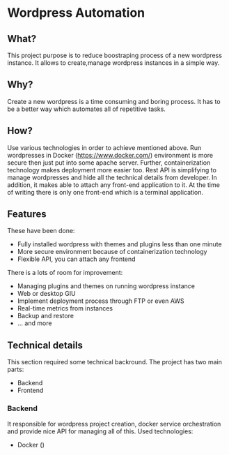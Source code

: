 # Wordpress Automation

## What?

This project purpose is to reduce boostraping process of a new wordpress instance. It allows to create,manage wordpress instances in a simple way.

## Why?

Create a new wordpress is a time consuming and boring process. It has to be a better way which automates all of repetitive tasks.

## How?

Use various technologies in order to achieve mentioned above. Run wordpresses in Docker (https://www.docker.com/) environment is more secure then just put into some apache server. Further, containerization technology makes deployment more easier too.
Rest API is simplifying to manage wordpresses and hide all the technical details from developer. In addition, it makes able to attach any front-end application to it. At the time of writing there is only one front-end which is a terminal application.

## Features

These have been done:

* Fully installed wordpress with themes and plugins less than one minute
* More secure environment because of containerization technology
* Flexible API, you can attach any frontend

There is a lots of room for improvement:

* Managing plugins and themes on running wordpress instance
* Web or desktop GIU
* Implement deployment process through FTP or even AWS
* Real-time metrics from instances
* Backup and restore
* ... and more

## Technical details

This section required some technical backround. The project has two main parts:

* Backend
* Frontend

### Backend

It responsible for wordpress project creation, docker service orchestration and provide nice API for managing all of this.
Used technologies:
* Docker ()




